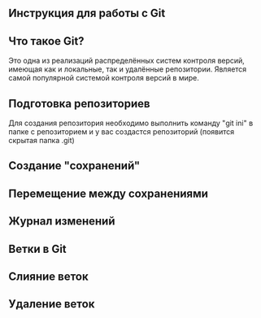## Инструкция для работы с Git

## Что такое Git?

Это одна из реализаций распределённых систем контроля версий, имеющая как и локальные, так и удалённые репозитории. Является самой популярной системой контроля версий в мире.

## Подготовка репозиториев

Для создания репозитория необходимо выполнить команду "git ini" в папке с репозиторием  и у вас создастся репозиторий (появится скрытая папка .git)

## Создание "сохранений"

## Перемещение между сохранениями

## Журнал изменений

## Ветки в Git

## Слияние веток

## Удаление веток